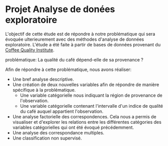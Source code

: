 # Projet Analyse de donées exploratoire

L'objectif de cette étude est de répondre à notre problématique qui sera évoquée ulterieurement avec des méthodes d'analyse de données exploratoire.
L'étude a été faite à partir de bases de données provenant du [Coffee Quality Institute](https://github.com/jldbc/coffee-quality-database/find/master).

problématique:
La qualité du café dépend-elle de sa provenance ?

Afin de répondre à cette problématique, nous avons réaliser:

- Une bref analyse descriptive.
- Une création de deux nouvelles variables afin de répondre de manière spécifique à la problématique.
    - Une variable catégorielle nous indiquant la région de provenance de l'observation.
    - Une variable catégorielle contenant l'intervalle d'un indice de qualité du café auquel appartient l'observation.
- Une analyse factorielle des correspondences.
Cela nous a permis de visualiser et d'explorer les relations entre les différentes catégories des variables catégorielles qui ont été évoqué précédemment.
- Une analyse des correspondance multiples.
- Une classification non supervisé.

